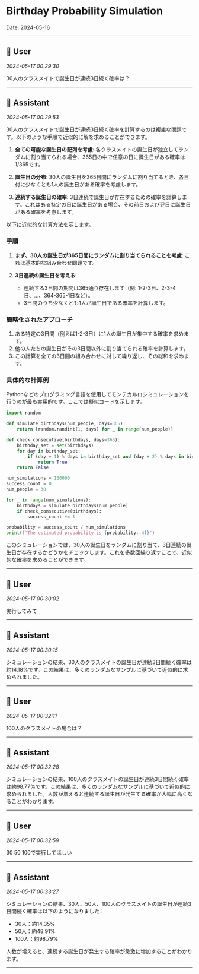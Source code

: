 # Birthday Probability Simulation

Date: 2024-05-16

---

## 👤 User
*2024-05-17 00:29:30*

30人のクラスメイトで誕生日が連続3日続く確率は？

---

## 🤖 Assistant
*2024-05-17 00:29:53*

30人のクラスメイトで誕生日が連続3日続く確率を計算するのは複雑な問題です。以下のような手順で近似的に解を求めることができます。

1. **全ての可能な誕生日の配列を考慮**: 各クラスメイトの誕生日が独立してランダムに割り当てられる場合、365日の中で任意の日に誕生日がある確率は1/365です。

2. **誕生日の分布**: 30人の誕生日を365日間にランダムに割り当てるとき、各日付に少なくとも1人の誕生日がある確率を考慮します。

3. **連続する誕生日の確率**: 3日連続で誕生日が存在するための確率を計算します。これはある特定の日に誕生日がある場合、その前日および翌日に誕生日がある確率を考慮します。

以下に近似的な計算方法を示します。

### 手順

1. **まず、30人の誕生日が365日間にランダムに割り当てられることを考慮**: これは基本的な組み合わせ問題です。

2. **3日連続の誕生日を考える**:
   - 連続する3日間の期間は365通り存在します（例: 1-2-3日、2-3-4日、...、364-365-1日など）。
   - 3日間のうち少なくとも1人が誕生日である確率を計算します。

### 簡略化されたアプローチ

1. ある特定の3日間（例えば1-2-3日）に1人の誕生日が集中する確率を求めます。
2. 他の人たちの誕生日がその3日間以外に割り当てられる確率を計算します。
3. この計算を全ての3日間の組み合わせに対して繰り返し、その総和を求めます。

### 具体的な計算例

Pythonなどのプログラミング言語を使用してモンテカルロシミュレーションを行うのが最も実用的です。ここでは擬似コードを示します。

```python
import random

def simulate_birthdays(num_people, days=365):
    return [random.randint(1, days) for _ in range(num_people)]

def check_consecutive(birthdays, days=365):
    birthday_set = set(birthdays)
    for day in birthday_set:
        if (day + 1) % days in birthday_set and (day + 2) % days in birthday_set:
            return True
    return False

num_simulations = 100000
success_count = 0
num_people = 30

for _ in range(num_simulations):
    birthdays = simulate_birthdays(num_people)
    if check_consecutive(birthdays):
        success_count += 1

probability = success_count / num_simulations
print(f"The estimated probability is {probability:.4f}")
```

このシミュレーションでは、30人の誕生日をランダムに割り当て、3日連続の誕生日が存在するかどうかをチェックします。これを多数回繰り返すことで、近似的な確率を求めることができます。

---

## 👤 User
*2024-05-17 00:30:02*

実行してみて

---

## 🤖 Assistant
*2024-05-17 00:30:15*

シミュレーションの結果、30人のクラスメイトの誕生日が連続3日間続く確率は約14.18%です。この結果は、多くのランダムなサンプルに基づいて近似的に求められました。

---

## 👤 User
*2024-05-17 00:32:11*

100人のクラスメイトの場合は？

---

## 🤖 Assistant
*2024-05-17 00:32:28*

シミュレーションの結果、100人のクラスメイトの誕生日が連続3日間続く確率は約98.77%です。この結果は、多くのランダムなサンプルに基づいて近似的に求められました。人数が増えると連続する誕生日が発生する確率が大幅に高くなることがわかります。

---

## 👤 User
*2024-05-17 00:32:59*

30 50 100で実行してほしい

---

## 🤖 Assistant
*2024-05-17 00:33:27*

シミュレーションの結果、30人、50人、100人のクラスメイトの誕生日が連続3日間続く確率は以下のようになりました：

- 30人：約14.35%
- 50人：約48.91%
- 100人：約98.79%

人数が増えると、連続する誕生日が発生する確率が急激に増加することがわかります。

---
